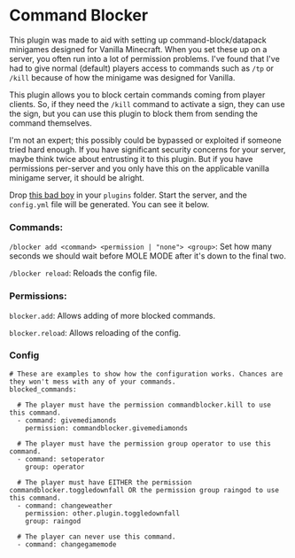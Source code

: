 # Command Blocker

This plugin was made to aid with setting up command-block/datapack minigames designed for Vanilla Minecraft. When you set these up on a server, you often run into a lot of permission problems. I've found that I've had to give normal (default) players access to commands such as `/tp` or `/kill` because of how the minigame was designed for Vanilla.

This plugin allows you to block certain commands coming from player clients. So, if they need the `/kill` command to activate a sign, they can use the sign, but you can use this plugin to block them from sending the command themselves.

I'm not an expert; this possibly could be bypassed or exploited if someone tried hard enough. If you have significant security concerns for your server, maybe think twice about entrusting it to this plugin. But if you have permissions per-server and you only have this on the applicable vanilla minigame server, it should be alright.

Drop [this bad boy](https://github.com/TheKingElessar/SpinToWin/releases) in your `plugins` folder. Start the server, and the `config.yml` file will be generated. You can see it below.

### Commands:
`/blocker add <command> <permission | "none"> <group>`: Set how many seconds we should wait before MOLE MODE after it's down to the final two.

`/blocker reload`: Reloads the config file.

### Permissions:
`blocker.add`: Allows adding of more blocked commands.

`blocker.reload`: Allows reloading of the config.

### Config
```
# These are examples to show how the configuration works. Chances are they won't mess with any of your commands.
blocked_commands:

  # The player must have the permission commandblocker.kill to use this command.
  - command: givemediamonds
    permission: commandblocker.givemediamonds

  # The player must have the permission group operator to use this command.
  - command: setoperator
    group: operator

  # The player must have EITHER the permission commandblocker.toggledownfall OR the permission group raingod to use this command.
  - command: changeweather
    permission: other.plugin.toggledownfall
    group: raingod

  # The player can never use this command.
  - command: changegamemode
```